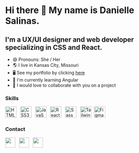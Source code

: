 Hi there 👋 My name is Danielle Salinas.
===========================
I'm a UX/UI designer and web developer specializing in CSS and React.
---------------------------
*  😄 Pronouns: She / Her 
*  🌎 I live in Kansas City, Missouri
*  🖥️ See my portfolio by clicking <a target="_blank" rel="noreferrer" href='https://www.daniellesalinas.com/'>here</a>
*  🧠 I'm currently learning Angular
*  🤝 I would love to collaborate with you on a project

### Skills
<a href="https://developer.mozilla.org/en-US/docs/Glossary/HTML5" target="_blank" rel="noreferrer"><img src="https://user-images.githubusercontent.com/118854114/235704877-44f3a97d-1252-4dd9-9056-5f084507c8be.png" width="36" height="36" alt="HTML5" /></a> &nbsp;
<a href="https://www.w3.org/TR/CSS/#css" target="_blank" rel="noreferrer"><img src="https://user-images.githubusercontent.com/118854114/235705010-30ba6159-ac32-44f9-8d96-ec9c525a38a1.png" width="36" height="36" alt="CSS3" /></a> &nbsp;
 <a href="https://developer.mozilla.org/en-US/docs/Web/JavaScript" target="_blank" rel="noreferrer"><img src="https://user-images.githubusercontent.com/118854114/235705110-2d513827-333d-4c42-9511-397c2671b5d9.png" width="36" height="36" alt="JavaScript" /></a> &nbsp;
<a href="https://reactjs.org/" target="_blank" rel="noreferrer"><img src="https://user-images.githubusercontent.com/118854114/235705227-7a90a0b4-efe8-4ec9-bf0f-e349a1220b83.png" width="36" height="36" alt="React" /></a> &nbsp; 
<a href="https://getbootstrap.com/" target="_blank" rel="noreferrer"><img src="https://user-images.githubusercontent.com/118854114/235705461-6ccbccaf-1d06-4ff2-b6d4-a61c52b6d165.png" width="36" height="36" alt="Sass" /></a> &nbsp; 
<a href="https://tailwindcss.com/" target="_blank" rel="noreferrer"><img src="https://user-images.githubusercontent.com/118854114/235705537-fa74f014-6c2c-44c5-82ca-1e58293aa3e4.png" width="36" height="36" alt="TailwindCSS" /></a>&nbsp; 
<a href="https://www.figma.com/" target="_blank" rel="noreferrer"><img src="https://github.com/dleatonsalinas/dleatonsalinas/assets/118854114/2fa7d3d9-284c-4302-a44b-4f58a368a5e6" height="36" alt="Figma" /></a>


### Contact

<a href="https://www.linkedin.com/" target="_blank" rel="noreferrer"><img src="https://user-images.githubusercontent.com/118854114/235706664-8f81d8f6-8fb7-4ad4-baa9-73b8b5df8117.svg" width="32" height="32" /></a> &nbsp;
<a href="https://www.buymeacoffee.com/dleatonsalinas" target="_blank" rel="noreferrer"><img src="https://user-images.githubusercontent.com/118854114/235707222-c952c84d-6890-4b6c-9687-7fe3b55d1e2a.svg" width="32" height="32" /></a> &nbsp;
<a href="mailto:hello@daniellesalinas.com?subject=GitHub Contact&body=Hi Danielle!"><img src="https://user-images.githubusercontent.com/118854114/235711205-627c9cfc-9380-4147-95e2-aca9f1b75679.png" width="32" height="32" /></a>

